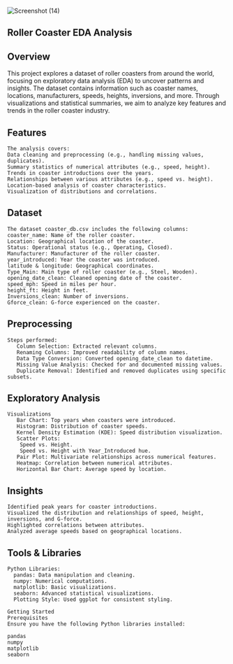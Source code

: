 
![Screenshot (14)](https://github.com/user-attachments/assets/55752e0b-d868-4885-a12e-38f482ae39d3)

## Roller Coaster EDA Analysis

## Overview

This project explores a dataset of roller coasters from around the world, focusing on exploratory data analysis (EDA) to uncover patterns and insights. The dataset contains information such as coaster names, locations, manufacturers, speeds, heights, inversions, and more. Through visualizations and statistical summaries, we aim to analyze key features and trends in the roller
coaster industry.

## Features

    The analysis covers:
    Data cleaning and preprocessing (e.g., handling missing values, duplicates).
    Summary statistics of numerical attributes (e.g., speed, height).
    Trends in coaster introductions over the years.
    Relationships between various attributes (e.g., speed vs. height).
    Location-based analysis of coaster characteristics.
    Visualization of distributions and correlations.

## Dataset

    The dataset coaster_db.csv includes the following columns:
    coaster_name: Name of the roller coaster.
    Location: Geographical location of the coaster.
    Status: Operational status (e.g., Operating, Closed).
    Manufacturer: Manufacturer of the roller coaster.
    year_introduced: Year the coaster was introduced.
    latitude & longitude: Geographical coordinates.
    Type_Main: Main type of roller coaster (e.g., Steel, Wooden).
    opening_date_clean: Cleaned opening date of the coaster.
    speed_mph: Speed in miles per hour.
    height_ft: Height in feet.
    Inversions_clean: Number of inversions.
    Gforce_clean: G-force experienced on the coaster.

## Preprocessing

    Steps performed:
       Column Selection: Extracted relevant columns.
       Renaming Columns: Improved readability of column names.
       Data Type Conversion: Converted opening_date_clean to datetime.
       Missing Value Analysis: Checked for and documented missing values.
       Duplicate Removal: Identified and removed duplicates using specific subsets.

## Exploratory Analysis

    Visualizations
       Bar Chart: Top years when coasters were introduced.
       Histogram: Distribution of coaster speeds.
       Kernel Density Estimation (KDE): Speed distribution visualization.
       Scatter Plots:
        Speed vs. Height.
        Speed vs. Height with Year_Introduced hue.
       Pair Plot: Multivariate relationships across numerical features.
       Heatmap: Correlation between numerical attributes.
       Horizontal Bar Chart: Average speed by location.

## Insights

    Identified peak years for coaster introductions.
    Visualized the distribution and relationships of speed, height, inversions, and G-force.
    Highlighted correlations between attributes.
    Analyzed average speeds based on geographical locations.

## Tools & Libraries

    Python Libraries:
      pandas: Data manipulation and cleaning.
      numpy: Numerical computations.
      matplotlib: Basic visualizations.
      seaborn: Advanced statistical visualizations.
      Plotting Style: Used ggplot for consistent styling.

    Getting Started
    Prerequisites
    Ensure you have the following Python libraries installed:

    pandas
    numpy
    matplotlib
    seaborn
